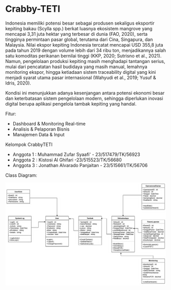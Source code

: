 # Crabby-TETI

Indonesia memiliki potensi besar sebagai produsen sekaligus eksportir kepiting bakau (Scylla spp.) berkat luasnya ekosistem mangrove yang mencapai 3,31 juta hektar yang terbesar di dunia (FAO, 2020), serta tingginya permintaan pasar global, terutama dari Cina, Singapura, dan Malaysia. Nilai ekspor kepiting Indonesia tercatat mencapai USD 355,8 juta pada tahun 2019 dengan volume lebih dari 34 ribu ton, menjadikannya salah satu komoditas perikanan bernilai tinggi (KKP, 2020; Sutrisno et al., 2021). Namun, pengelolaan produksi kepiting masih menghadapi tantangan serius, mulai dari pencatatan hasil budidaya yang masih manual, lemahnya monitoring ekspor, hingga ketiadaan sistem traceability digital yang kini menjadi syarat utama pasar internasional (Wahyudi et al., 2019; Yusuf & Idris, 2020).

Kondisi ini menunjukkan adanya kesenjangan antara potensi ekonomi besar dan keterbatasan sistem pengelolaan modern, sehingga diperlukan inovasi digital berupa aplikasi pengelola tambak kepiting yang handal.

Fitur:

- Dashboard & Monitoring Real-time
- Analisis & Pelaporan Bisnis
- Manajemen Data & Input

Kelompok CrabbyTETI

- Anggota 1 : Muhammad Zufar Syaafi' - 23/517479/TK/56923
- Anggota 2 : Kistosi Al Ghifari -23/515523/TK/56680
- Anggota 3 : Jonathan Alvarado Panjaitan - 23/515661/TK/56706

Class Diagram:

![Class Diagram](images/class-diagram.jpg)
